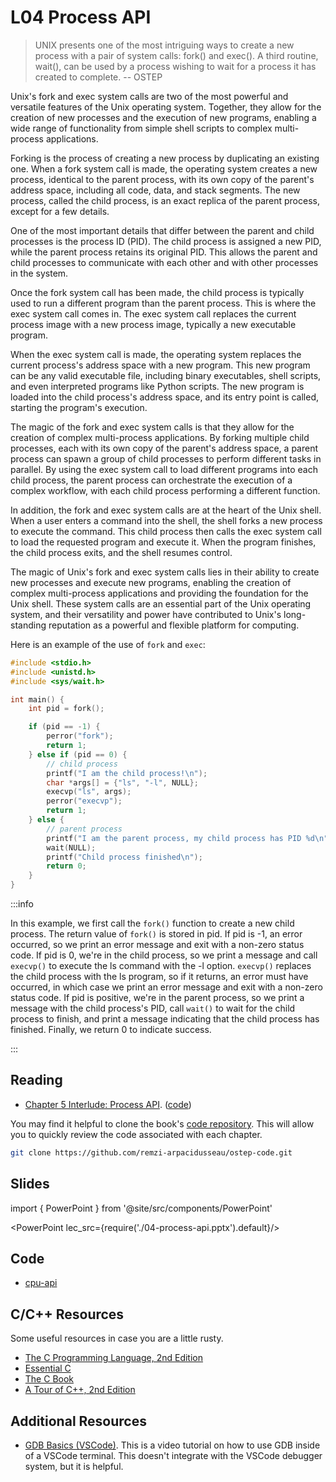 # L04 Process API

> UNIX presents one of the most intriguing ways to create a new
> process with a pair of system calls: fork() and exec(). A third
> routine, wait(), can be used by a process wishing to wait for a
> process it has created to complete.
-- OSTEP

Unix's fork and exec system calls are two of the most powerful and versatile features of the Unix operating system. Together, they allow for the creation of new processes and the execution of new programs, enabling a wide range of functionality from simple shell scripts to complex multi-process applications.

Forking is the process of creating a new process by duplicating an existing one. When a fork system call is made, the operating system creates a new process, identical to the parent process, with its own copy of the parent's address space, including all code, data, and stack segments. The new process, called the child process, is an exact replica of the parent process, except for a few details.

One of the most important details that differ between the parent and child processes is the process ID (PID). The child process is assigned a new PID, while the parent process retains its original PID. This allows the parent and child processes to communicate with each other and with other processes in the system.

Once the fork system call has been made, the child process is typically used to run a different program than the parent process. This is where the exec system call comes in. The exec system call replaces the current process image with a new process image, typically a new executable program.

When the exec system call is made, the operating system replaces the current process's address space with a new program. This new program can be any valid executable file, including binary executables, shell scripts, and even interpreted programs like Python scripts. The new program is loaded into the child process's address space, and its entry point is called, starting the program's execution.

The magic of the fork and exec system calls is that they allow for the creation of complex multi-process applications. By forking multiple child processes, each with its own copy of the parent's address space, a parent process can spawn a group of child processes to perform different tasks in parallel. By using the exec system call to load different programs into each child process, the parent process can orchestrate the execution of a complex workflow, with each child process performing a different function.

In addition, the fork and exec system calls are at the heart of the Unix shell. When a user enters a command into the shell, the shell forks a new process to execute the command. This child process then calls the exec system call to load the requested program and execute it. When the program finishes, the child process exits, and the shell resumes control.

The magic of Unix's fork and exec system calls lies in their ability to create new processes and execute new programs, enabling the creation of complex multi-process applications and providing the foundation for the Unix shell. These system calls are an essential part of the Unix operating system, and their versatility and power have contributed to Unix's long-standing reputation as a powerful and flexible platform for computing.

Here is an example of the use of `fork` and `exec`:

```c
#include <stdio.h>
#include <unistd.h>
#include <sys/wait.h>

int main() {
    int pid = fork();

    if (pid == -1) {
        perror("fork");
        return 1;
    } else if (pid == 0) {
        // child process
        printf("I am the child process!\n");
        char *args[] = {"ls", "-l", NULL};
        execvp("ls", args);
        perror("execvp");
        return 1;
    } else {
        // parent process
        printf("I am the parent process, my child process has PID %d\n", pid);
        wait(NULL);
        printf("Child process finished\n");
        return 0;
    }
}
```

:::info

In this example, we first call the `fork()` function to create a new child process. The return value of `fork()` is stored in pid. If pid is -1, an error occurred, so we print an error message and exit with a non-zero status code. If pid is 0, we're in the child process, so we print a message and call `execvp()` to execute the ls command with the -l option. `execvp()` replaces the child process with the ls program, so if it returns, an error must have occurred, in which case we print an error message and exit with a non-zero status code. If pid is positive, we're in the parent process, so we print a message with the child process's PID, call `wait()` to wait for the child process to finish, and print a message indicating that the child process has finished. Finally, we return 0 to indicate success.

:::

## Reading

- [Chapter 5 Interlude: Process API](https://pages.cs.wisc.edu/~remzi/OSTEP/cpu-api.pdf). ([code](https://github.com/remzi-arpacidusseau/ostep-code/tree/master/cpu-api))

You may find it helpful to clone the book's [code repository](https://github.com/remzi-arpacidusseau/ostep-code). This will allow you to quickly review the code associated with each chapter.

```bash
git clone https://github.com/remzi-arpacidusseau/ostep-code.git
```

## Slides

import { PowerPoint } from '@site/src/components/PowerPoint'

<PowerPoint lec_src={require('./04-process-api.pptx').default}/>

## Code

- [cpu-api](https://github.com/remzi-arpacidusseau/ostep-code/tree/master/cpu-api)

## C/C++ Resources

Some useful resources in case you are a little rusty.

- [The C Programming Language, 2nd Edition](pathname:///resources/the-c-programming-language.pdf)
- [Essential C](pathname:///resources/essential-c.pdf)
- [The C Book](https://publications.gbdirect.co.uk//c_book)
- [A Tour of C++, 2nd Edition](pathname:///resources/a-tour-of-c++-2nd.pdf)

## Additional Resources

- [GDB Basics (VSCode)](https://youtu.be/u6iXfpBDU3w). This is a video tutorial on how to use GDB inside of a VSCode terminal. This doesn't integrate with the VSCode debugger system, but it is helpful.
